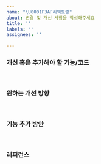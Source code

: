 ```yaml
---
name: "\U0001F3AF리팩토링"
about: 변경 및 개선 사항을 작성해주세요
title: ''
labels: ''
assignees: ''

---
```


### **개선 혹은 추가해야 할 기능/코드**
<!-- 개선해야 될 코드에 대한 명확하고 간단한 설명 -->

<br />

### **원하는 개선 방향**
<!-- 개선해야 되는 간단한 이유 혹은 개선 후 장점에 대해 적어주세요 -->

<br />

### **기능 추가 방안**
<!-- 해결책으로 간단하게 생각한 개선 방법에 대해 적어주세요 -->

<br />

### **레퍼런스**
<!-- 스크린샷이나 영상 등의 추가 자료를 기술해주세요. -->
